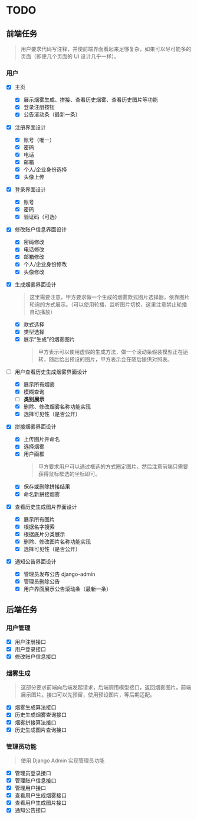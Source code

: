# TODO

## 前端任务

> 用户要求代码写注释，并使前端界面看起来足够复杂，如果可以尽可能多的页面（即便几个页面的 UI 设计几乎一样）。

### 用户

- [x] 主页

  - [x] 展示烟雾生成、拼接、查看历史烟雾、查看历史图片等功能
  - [x] 登录注册按钮
  - [x] 公告滚动条（最新一条）

- [x] 注册界面设计

  - [x] 账号（唯一）
  - [x] 密码
  - [x] 电话
  - [x] 邮箱
  - [x] 个人/企业身份选择
  - [x] 头像上传

- [x] 登录界面设计

  - [x] 账号
  - [x] 密码
  - [x] 验证码（可选）

- [x] 修改账户信息界面设计

  - [x] 密码修改
  - [x] 电话修改
  - [x] 邮箱修改
  - [x] 个人/企业身份修改
  - [X] 头像修改

- [x] 生成烟雾界面设计

  > 这里需要注意，甲方要求做一个生成的烟雾款式图片选择器，依靠图片轮询的方式展示。（可以使用轮播，监听图片切换，这里注意禁止轮播自动播放）

  - [x] 款式选择
  - [x] 类型选择
  - [x] 展示“生成”的烟雾图片
    > 甲方表示可以使用虚假的生成方法，做一个滚动条假装模型正在运转，随后给出预设的图片，甲方表示会在随后提供对照表。

- [ ] 用户查看历史生成烟雾界面设计

  - [x] 展示所有烟雾
  - [x] 模糊查询
  - [ ] **类别展示**
  - [x] 删除、修改烟雾名称功能实现
  - [x] 选择可见性（是否公开）

- [x] 拼接烟雾界面设计

  - [x] 上传图片并命名
  - [x] 选择烟雾
  - [x] 用户画框
    > 甲方要求用户可以通过框选的方式圈定图片，然后注意前端只需要获得鼠标框选的坐标即可。
  - [x] 保存或删除拼接结果
  - [x] 命名新拼接烟雾

- [x] 查看历史生成图片界面设计

  - [x] 展示所有图片
  - [x] 根据名字搜索
  - [x] 根据底片分类展示
  - [x] 删除、修改图片名称功能实现
  - [x] 选择可见性（是否公开）

- [x] 通知公告界面设计

  - [x] 管理员发布公告 django-admin
  - [x] 管理员删除公告
  - [x] 用户界面展示公告滚动条（最新一条）

## 后端任务

### 用户管理

- [x] 用户注册接口
- [x] 用户登录接口
- [x] 修改账户信息接口

### 烟雾生成

> 这部分要求前端向后端发起请求，后端调用模型接口，返回烟雾图片，前端展示图片。接口可以先预留，使用预设图片，等后期适配。

- [x] 烟雾生成算法接口
- [x] 历史生成烟雾查询接口
- [x] 烟雾拼接算法接口
- [x] 历史生成图片查询接口

### 管理员功能

> 使用 Django Admin 实现管理员功能

- [x] 管理员登录接口
- [x] 管理账户信息接口
- [x] 管理用户接口
- [x] 查看用户生成烟雾接口
- [x] 查看用户生成图片接口
- [x] 通知公告接口
